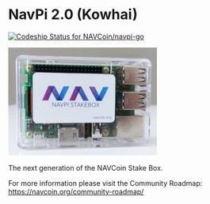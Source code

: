 # NavPi 2.0 (Kowhai)

[ ![Codeship Status for NAVCoin/navpi-go](https://app.codeship.com/projects/21fc5730-0a0e-0136-036a-5ec6e672f094/status?branch=v2.0.0-kowhai)](https://app.codeship.com/projects/281605)

![](./img/stakebox.jpg)

The next generation of the NAVCoin Stake Box.

For more information please visit the Community Roadmap:
https://navcoin.org/community-roadmap/
